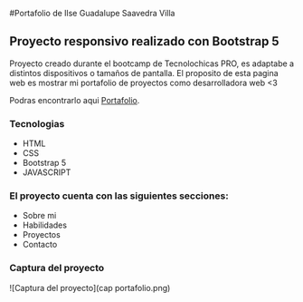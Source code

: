 #Portafolio de Ilse Guadalupe Saavedra Villa
## Proyecto responsivo realizado con Bootstrap 5

Proyecto creado durante el bootcamp de Tecnolochicas PRO, es adaptabe a distintos dispositivos o tamaños de pantalla.
El proposito de esta pagina web es mostrar mi portafolio de proyectos como desarrolladora web <3

Podras encontrarlo aqui [Portafolio](file:///C:/Users/Maru/Documents/TecnolochicasPro/portafolio/index.html).

### Tecnologias 

* HTML
* CSS
* Bootstrap 5
* JAVASCRIPT


### El proyecto cuenta con las siguientes secciones:

* Sobre mi
* Habilidades
* Proyectos
* Contacto

### Captura del proyecto
![Captura del proyecto](cap portafolio.png)